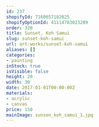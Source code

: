 ```yaml
---
id: 237
shopifyId: 7160657182825
shopifyOptionId: 41114783023209
order: 320
title: Sunset, Koh Samui
slug: sunset-koh-samui
url: art-works/sunset-koh-samui
aliases: []
categories:
- painting
inStock: true
isVisible: false
height: 20
width: 30
date: 2017-01-01T00:00:00Z
materials:
- acrylic
- canvas
price: 150
mainImage: sunsen_koh_samui_1.jpg
---
```

